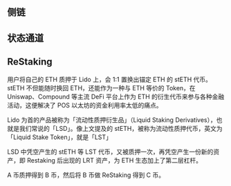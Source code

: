 ## 侧链


## 状态通道


## ReStaking


用户将自己的 ETH 质押于 Lido 上，会 1:1 置换出锚定 ETH 的 stETH 代币。stETH 不但能随时换回 ETH，还能作为一种与 ETH 等价的 Token，在 Uniswap、Compound 等主流 DeFi 平台上作为 ETH 的衍生代币来参与各种金融活动，这便解决了 POS 以太坊的资金利用率太低的痛点。

Lido 为首的产品被称为「流动性质押衍生品」（Liquid Staking Derivatives），也就是我们常说的「LSD」。像上文提及的 stETH，被称为流动性质押代币，英文为「Liquid Stake Token」，就是「LST」

LSD 中凭空产生的 stETH 等 LST 代币，又被质押一次，再凭空产生一份新的资产，即 Restaking 后出现的 LRT 资产，为 ETH 生态加上了第二层杠杆。


A 币质押得到 B 币，然后将 B 币做 ReStaking 得到 C 币。